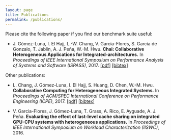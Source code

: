 ```yaml
---
layout: page
title: Publications
permalink: /publications/
---
```


Please cite the following paper if you find our benchmark suite useful:

* J. Gómez-Luna, I. El Hajj, L.-W. Chang, V. Garcia-Flores, S. Garcia de Gonzalo, T. Jablin, A. J. Peña, W.-M. Hwu.
  **Chai: Collaborative Heterogeneous Applications for Integrated-architectures.**
  In *Proceedings of IEEE International Symposium on Performance Analysis of Systems and Software (ISPASS)*, 2017.
  [\[pdf\]](/assets/ispass17.pdf)
  [\[bibtex\]](/assets/ispass17.bib)

Other publications:

* L. Chang, J. Gómez-Luna, I. El Hajj, S. Huang, D. Chen, W.-M. Hwu.
  **Collaborative Computing for Heterogeneous Integrated Systems.**
  In *Proceedings of ACM/SPEC International Conference on Performance Engineering (ICPE)*, 2017.
  [\[pdf\]](/assets/icpe17.pdf)
  [\[bibtex\]](/assets/icpe17.bib)

* V. Garcia-Flores, J. Gómez-Luna, T. Grass, A. Rico, E. Ayguade, A. J. Peña.
  **Evaluating the effect of last-level cache sharing on integrated GPU-CPU systems with heterogeneous applications.**
  In *Proceedings of IEEE International Symposium on Workload Characterization (IISWC)*, 2016.

